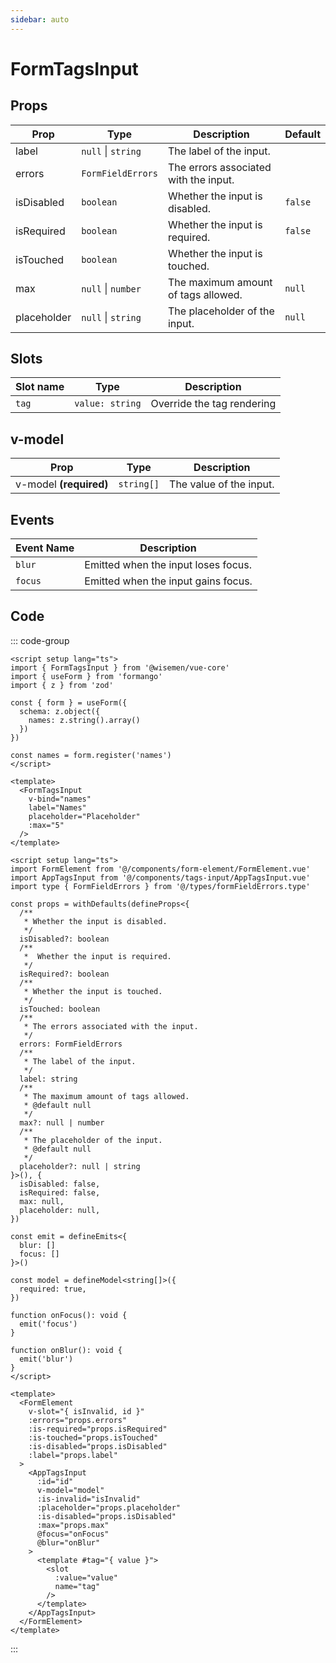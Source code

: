 ```yaml
---
sidebar: auto
---
```



# FormTagsInput
<script setup>
import FormTagsInputPlayground from './FormTagsInputPlayground.vue'
</script>

<FormTagsInputPlayground />


## Props

| Prop        | Type                                            | Description                                       | Default     |
|-------------|-------------------------------------------------|---------------------------------------------------|-------------|
| label       | `null` \| `string`                              | The label of the input.                           |             |
| errors      | `FormFieldErrors`                               | The errors associated with the input.             |             |
| isDisabled  | `boolean`                                       | Whether the input is disabled.                    | `false`     |
| isRequired  | `boolean`                                       | Whether the input is required.                    | `false`     |
| isTouched   | `boolean`                                       | Whether the input is touched.                     |             |
| max         | `null` \| `number`                              | The maximum amount of tags allowed.               | `null`      |
| placeholder | `null` \| `string`                              | The placeholder of the input.                     | `null`      |


## Slots

| Slot name | Type            | Description                |
| --------- | --------------- | -------------------------- |
| `tag`     | `value: string` | Override the tag rendering |


## v-model

| Prop                    | Type        | Description               |
|------------------------ | ----------- | ------------------------- |
| v-model **(required)**  | `string[]`  | The value of the input.   |


## Events

| Event Name  | Description                                          |
|-------------|------------------------------------------------------|
| `blur`      | Emitted when the input loses focus.                  |
| `focus`     | Emitted when the input gains focus.                  |


## Code

::: code-group
```vue [Usage]
<script setup lang="ts">
import { FormTagsInput } from '@wisemen/vue-core'
import { useForm } from 'formango'
import { z } from 'zod'

const { form } = useForm({
  schema: z.object({
    names: z.string().array()
  })
})

const names = form.register('names')
</script>
  
<template>
  <FormTagsInput
    v-bind="names"
    label="Names"
    placeholder="Placeholder"
    :max="5"
  />
</template>
```

```vue [Source code]
<script setup lang="ts">
import FormElement from '@/components/form-element/FormElement.vue'
import AppTagsInput from '@/components/tags-input/AppTagsInput.vue'
import type { FormFieldErrors } from '@/types/formFieldErrors.type'

const props = withDefaults(defineProps<{
  /**
   * Whether the input is disabled.
   */
  isDisabled?: boolean
  /**
   *  Whether the input is required.
   */
  isRequired?: boolean
  /**
   * Whether the input is touched.
   */
  isTouched: boolean
  /**
   * The errors associated with the input.
   */
  errors: FormFieldErrors
  /**
   * The label of the input.
   */
  label: string
  /**
   * The maximum amount of tags allowed.
   * @default null
   */
  max?: null | number
  /**
   * The placeholder of the input.
   * @default null
   */
  placeholder?: null | string
}>(), {
  isDisabled: false,
  isRequired: false,
  max: null,
  placeholder: null,
})

const emit = defineEmits<{
  blur: []
  focus: []
}>()

const model = defineModel<string[]>({
  required: true,
})

function onFocus(): void {
  emit('focus')
}

function onBlur(): void {
  emit('blur')
}
</script>

<template>
  <FormElement
    v-slot="{ isInvalid, id }"
    :errors="props.errors"
    :is-required="props.isRequired"
    :is-touched="props.isTouched"
    :is-disabled="props.isDisabled"
    :label="props.label"
  >
    <AppTagsInput
      :id="id"
      v-model="model"
      :is-invalid="isInvalid"
      :placeholder="props.placeholder"
      :is-disabled="props.isDisabled"
      :max="props.max"
      @focus="onFocus"
      @blur="onBlur"
    >
      <template #tag="{ value }">
        <slot
          :value="value"
          name="tag"
        />
      </template>
    </AppTagsInput>
  </FormElement>
</template>
```

:::